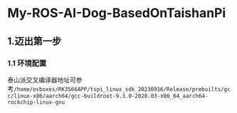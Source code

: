 # My-ROS-AI-Dog-BasedOnTaishanPi  
## 1.迈出第一步  
### 1.1 环境配置  
泰山派交叉编译器地址可参考```/home/osboxes/RK3566APP/tspi_linux_sdk_20230916/Release/prebuilts/gcc/linux-x86/aarch64/gcc-buildroot-9.3.0-2020.03-x86_64_aarch64-rockchip-linux-gnu```
